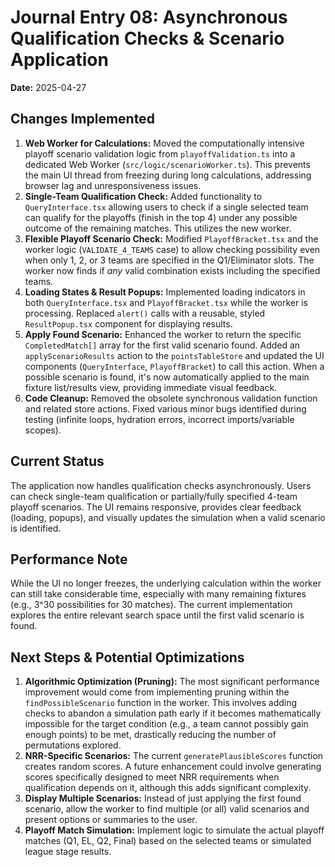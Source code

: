 # Journal Entry 08: Asynchronous Qualification Checks & Scenario Application

**Date:** 2025-04-27

## Changes Implemented

1.  **Web Worker for Calculations:** Moved the computationally intensive playoff scenario validation logic from `playoffValidation.ts` into a dedicated Web Worker (`src/logic/scenarioWorker.ts`). This prevents the main UI thread from freezing during long calculations, addressing browser lag and unresponsiveness issues.
2.  **Single-Team Qualification Check:** Added functionality to `QueryInterface.tsx` allowing users to check if a single selected team can qualify for the playoffs (finish in the top 4) under any possible outcome of the remaining matches. This utilizes the new worker.
3.  **Flexible Playoff Scenario Check:** Modified `PlayoffBracket.tsx` and the worker logic (`VALIDATE_4_TEAMS` case) to allow checking possibility even when only 1, 2, or 3 teams are specified in the Q1/Eliminator slots. The worker now finds if *any* valid combination exists including the specified teams.
4.  **Loading States & Result Popups:** Implemented loading indicators in both `QueryInterface.tsx` and `PlayoffBracket.tsx` while the worker is processing. Replaced `alert()` calls with a reusable, styled `ResultPopup.tsx` component for displaying results.
5.  **Apply Found Scenario:** Enhanced the worker to return the specific `CompletedMatch[]` array for the first valid scenario found. Added an `applyScenarioResults` action to the `pointsTableStore` and updated the UI components (`QueryInterface`, `PlayoffBracket`) to call this action. When a possible scenario is found, it's now automatically applied to the main fixture list/results view, providing immediate visual feedback.
6.  **Code Cleanup:** Removed the obsolete synchronous validation function and related store actions. Fixed various minor bugs identified during testing (infinite loops, hydration errors, incorrect imports/variable scopes).

## Current Status

The application now handles qualification checks asynchronously. Users can check single-team qualification or partially/fully specified 4-team playoff scenarios. The UI remains responsive, provides clear feedback (loading, popups), and visually updates the simulation when a valid scenario is identified.

## Performance Note

While the UI no longer freezes, the underlying calculation within the worker can still take considerable time, especially with many remaining fixtures (e.g., 3^30 possibilities for 30 matches). The current implementation explores the entire relevant search space until the first valid scenario is found.

## Next Steps & Potential Optimizations

1.  **Algorithmic Optimization (Pruning):** The most significant performance improvement would come from implementing pruning within the `findPossibleScenario` function in the worker. This involves adding checks to abandon a simulation path early if it becomes mathematically impossible for the target condition (e.g., a team cannot possibly gain enough points) to be met, drastically reducing the number of permutations explored.
2.  **NRR-Specific Scenarios:** The current `generatePlausibleScores` function creates random scores. A future enhancement could involve generating scores specifically designed to meet NRR requirements when qualification depends on it, although this adds significant complexity.
3.  **Display Multiple Scenarios:** Instead of just applying the first found scenario, allow the worker to find multiple (or all) valid scenarios and present options or summaries to the user.
4.  **Playoff Match Simulation:** Implement logic to simulate the actual playoff matches (Q1, EL, Q2, Final) based on the selected teams or simulated league stage results.

